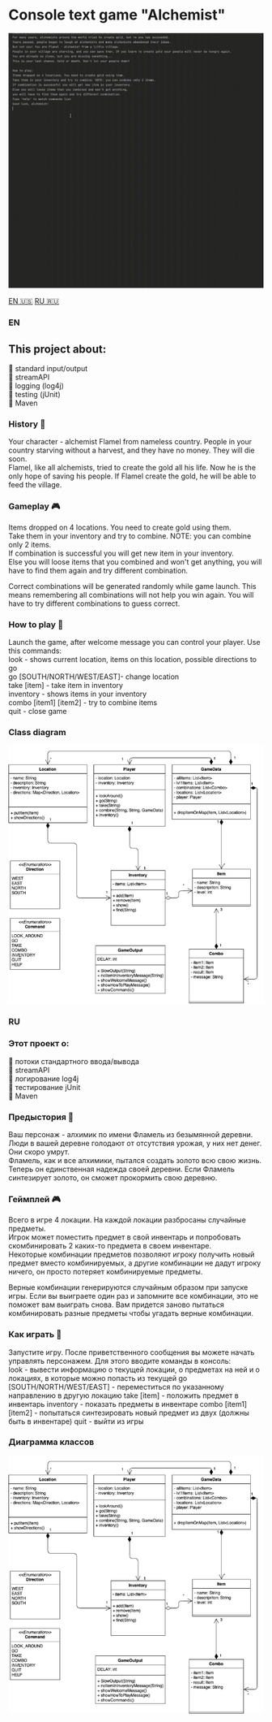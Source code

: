 # Console text game "Alchemist"

![action](action.gif)

[EN :us:](#EN) 
[RU :ru:](#RU)

### EN
## This project about:
:small_blue_diamond: standard input/output  
:small_blue_diamond: streamAPI  
:small_blue_diamond: logging (log4j)  
:small_blue_diamond: testing (jUnit)  
:small_blue_diamond: Maven

### History :book:
Your character - alchemist Flamel from nameless country. People in your country starving without a harvest, 
and they have no money. They will die soon.  
Flamel, like all alchemists, tried to create the gold all his life. Now he is the only hope of saving his people. 
If Flamel create the gold, he will be able to feed the village.

### Gameplay :video_game:
Items dropped on 4 locations. You need to create gold using them.  
Take them in your inventory and try to combine. NOTE: you can combine only 2 items.  
If combination is successful you will get new item in your inventory.  
Else you will loose items that you combined and won't get anything, you will have to find them again and try different combination.  

Correct combinations will be generated randomly while game launch. This means remembering all combinations will 
not help you win again. You will have to try different combinations to guess correct.

### How to play :game_die:
Launch the game, after welcome message you can control your player. Use this commands:  
look - shows current location, items on this location, possible directions to go  
go [SOUTH/NORTH/WEST/EAST]- change location  
take [item] - take item in inventory  
inventory - shows items in your inventory  
combo [item1] [item2] - try to combine items  
quit - close game  

### Class diagram
![ClassDiagram](ClassDiagram.png)

### RU  
### Этот проект о:
:small_blue_diamond: потоки стандартного ввода/вывода  
:small_blue_diamond: streamAPI  
:small_blue_diamond: логирование log4j  
:small_blue_diamond: тестирование jUnit  
:small_blue_diamond: Maven

### Предыстория :book:
Ваш персонаж - алхимик по имени Фламель из безымянной деревни. Люди в вашей деревне голодают от отсутствия урожая, 
у них нет денег. Они скоро умрут.  
Фламель, как и все алхимики, пытался создать золото всю свою жизнь. Теперь он единственная надежда своей деревни. 
Если Фламель синтезирует золото, он сможет прокормить свою деревню.

### Геймплей :video_game:
Всего в игре 4 локации. На каждой локации разбросаны случайные предметы.  
Игрок может поместить предмет в свой инвентарь и попробовать скомбинировать 2 каких-то предмета в своем инвентаре.  
Некоторые комбинации предметов позволяют игроку получить новый предмет вместо комбинируемых, а другие комбинации 
не дадут игроку ничего, он просто потеряет комбинируемые предметы.  

Верные комбинации генерируются случайным образом при запуске игры. Если вы выиграете один раз и 
запомните все комбинации, это не поможет вам выиграть снова. Вам придется заново пытаться комбинировать разные предметы 
чтобы угадать верные комбинации.  

### Как играть :game_die:
Запустите игру. После приветственного сообщения вы можете начать управлять персонажем. Для этого вводите команды 
в консоль:  
look - вывести информацию о текущей локации, о предметах на ней и о локациях, в которые можно попасть из текущей
go [SOUTH/NORTH/WEST/EAST] - переместиться по указанному направлению в другую локацию
take [item] - положить предмет в инвентарь
inventory - показать предметы в инвентаре
combo [item1] [item2] - попытаться синтезировать новый предмет из двух (должны быть в инвентаре)
quit - выйти из игры

### Диаграмма классов
![ClassDiagram](ClassDiagram.png)
